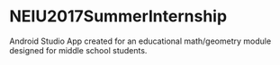 # NEIU2017SummerInternship
Android Studio App created for an educational math/geometry module designed for middle school students.
